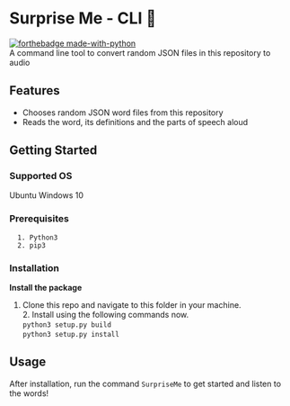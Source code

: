 # Surprise Me - CLI :musical_score:

[![forthebadge made-with-python](http://ForTheBadge.com/images/badges/made-with-python.svg)](https://www.python.org/)  
A command line tool to convert random JSON files in this repository to audio

## Features
* Chooses random JSON word files from this repository
* Reads the word, its definitions and the parts of speech aloud

## Getting Started

### Supported OS
 Ubuntu
 Windows 10

### Prerequisites

```
  1. Python3
  2. pip3
```

### Installation

**Install the package**

1. Clone this repo and navigate to this folder in your machine.  
        2. Install using the following commands now.   
            `python3 setup.py build`  
            `python3 setup.py install` 
            
## Usage 

After installation, run the command ```SurpriseMe``` to get started and listen to the words!
